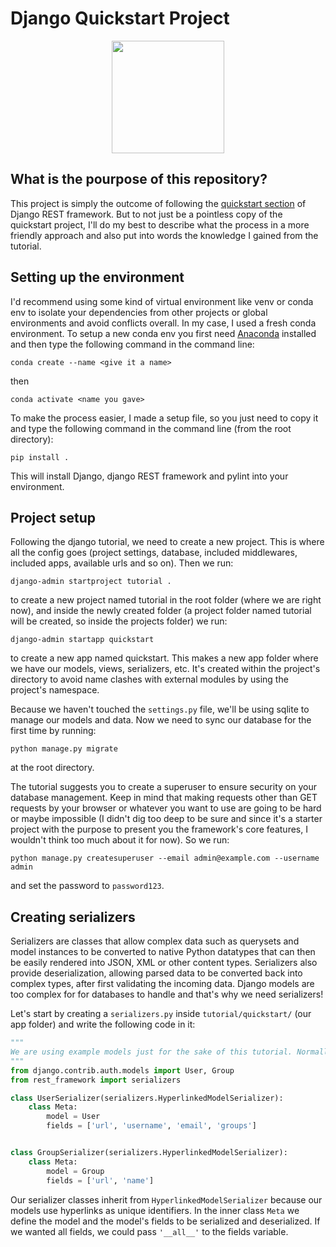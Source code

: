 # Django Quickstart Project

<p align="center">
  <img width="180" height="180" src="https://klauslaube.com.br/static/4ff9b044c4ab9ace735892bea0ab70a1/django-rest-framework-logo.png">
</p>

## What is the pourpose of this repository?

This project is simply the outcome of following the [quickstart section](https://www.django-rest-framework.org/tutorial/quickstart/) of Django REST framework. But to not just be a pointless copy of the quickstart project, I'll do my best to describe what the process in a more friendly approach and also put into words the knowledge I gained from the tutorial.

## Setting up the environment

I'd recommend using some kind of virtual environment like venv or conda env to isolate your dependencies from other projects or global environments and avoid conflicts overall.
In my case, I used a fresh conda environment. To setup a new conda env you first need [Anaconda](https://www.anaconda.com/) installed and then type the following command in the command line:

`conda create --name <give it a name>`

then

`conda activate <name you gave>`

To make the process easier, I made a setup file, so you just need to copy it and type the following command in the command line (from the root directory):

`pip install .`

This will install Django, django REST framework and pylint into your environment.

## Project setup

Following the django tutorial, we need to create a new project. This is where all the config goes (project settings, database, included middlewares, included apps, available urls and so on). Then we run:

`django-admin startproject tutorial .`

to create a new project named tutorial in the root folder (where we are right now), and inside the newly created folder (a project folder named tutorial will be created, so inside the projects folder) we run:

`django-admin startapp quickstart`

to create a new app named quickstart. This makes a new app folder where we have our models, views, serializers, etc. It's created within the project's directory to avoid name clashes with external modules by using the project's namespace.

Because we haven't touched the `settings.py` file, we'll be using sqlite to manage our models and data. Now we need to sync our database for the first time by running:

`python manage.py migrate`

at the root directory.

The tutorial suggests you to create a superuser to ensure security on your database management. Keep in mind that making requests other than GET requests by your browser or whatever you want to use are going to be hard or maybe impossible (I didn't dig too deep to be sure and since it's a starter project with the purpose to present you the framework's core features, I wouldn't think too much about it for now). So we run:

`python manage.py createsuperuser --email admin@example.com --username admin`

and set the password to `password123`.

## Creating serializers

Serializers are classes that allow complex data such as querysets and model instances to be converted to native Python datatypes that can then be easily rendered into JSON, XML or other content types. Serializers also provide deserialization, allowing parsed data to be converted back into complex types, after first validating the incoming data. Django models are too complex for for databases to handle and that's why we need serializers!

Let's start by creating a `serializers.py` inside `tutorial/quickstart/` (our app folder) and write the following code in it:

```py
"""
We are using example models just for the sake of this tutorial. Normally you would import your own modules from the models.py file
"""
from django.contrib.auth.models import User, Group
from rest_framework import serializers

class UserSerializer(serializers.HyperlinkedModelSerializer):
    class Meta:
        model = User
        fields = ['url', 'username', 'email', 'groups']


class GroupSerializer(serializers.HyperlinkedModelSerializer):
    class Meta:
        model = Group
        fields = ['url', 'name']
```

Our serializer classes inherit from `HyperlinkedModelSerializer` because our models use hyperlinks as unique identifiers. In the inner class `Meta` we define the model and the model's fields to be serialized and deserialized. If we wanted all fields, we could pass `'__all__'` to the fields variable.
